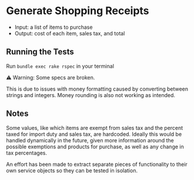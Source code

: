 # Generate Shopping Receipts

- Input: a list of items to purchase
- Output: cost of each item, sales tax, and total

## Running the Tests
Run `bundle exec rake rspec` in your terminal 

⚠️  Warning: Some specs are broken. 

This is due to issues with money formatting caused by converting between
strings and integers. Money rounding is also not working as intended.

## Notes
Some values, like which items are exempt from sales tax and the percent
taxed for import duty and sales tax, are hardcoded. Ideally this would
be handled dynamically in the future, given more information around the
possible exemptions and products for purchase, as well as any change in
tax percentages.

An effort has been made to extract separate pieces of functionality to
their own service objects so they can be tested in isolation.
